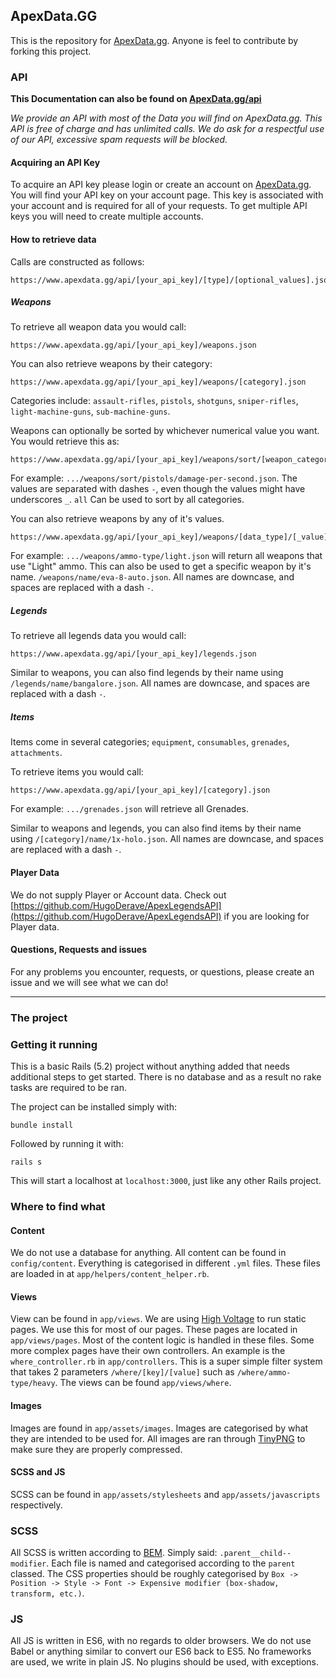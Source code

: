 ## ApexData.GG

This is the repository for [ApexData.gg](https://www.apexdata.gg/). Anyone is feel to contribute by forking this project.

### API

**This Documentation can also be found on [ApexData.gg/api](https://www.apexdata.gg/api)**

_We provide an API with most of the Data you will find on ApexData.gg. This API is free of charge and has unlimited calls. We do ask for a respectful use of our API, excessive spam requests will be blocked._

#### Acquiring an API Key

To acquire an API key please login or create an account on [ApexData.gg](https://www.apexdata.gg/). You will find your API key on your account page. This key is associated with your account and is required for all of your requests. To get multiple API keys you will need to create multiple accounts.

#### How to retrieve data

Calls are constructed as follows:
```
https://www.apexdata.gg/api/[your_api_key]/[type]/[optional_values].json
```

##### Weapons

To retrieve all weapon data you would call:
```
https://www.apexdata.gg/api/[your_api_key]/weapons.json
```
You can also retrieve weapons by their category:
```
https://www.apexdata.gg/api/[your_api_key]/weapons/[category].json
```
Categories include: `assault-rifles`, `pistols`, `shotguns`, `sniper-rifles`, `light-machine-guns`, `sub-machine-guns`.

Weapons can optionally be sorted by whichever numerical value you want. You would retrieve this as:
```
https://www.apexdata.gg/api/[your_api_key]/weapons/sort/[weapon_category]/[data_type].json
```
For example: `.../weapons/sort/pistols/damage-per-second.json`. The values are separated with dashes `-`, even though the values might have underscores `_`. `all` Can be used to sort by all categories.

You can also retrieve weapons by any of it's values.
```
https://www.apexdata.gg/api/[your_api_key]/weapons/[data_type]/[_value].json
```

For example: `.../weapons/ammo-type/light.json` will return all weapons that use "Light" ammo.
This can also be used to get a specific weapon by it's name. `/weapons/name/eva-8-auto.json`. All names are downcase, and spaces are replaced with a dash `-`.

##### Legends

To retrieve all legends data you would call:
```
https://www.apexdata.gg/api/[your_api_key]/legends.json
```

Similar to weapons, you can also find legends by their name using `/legends/name/bangalore.json`. All names are downcase, and spaces are replaced with a dash `-`.

##### Items

Items come in several categories; `equipment`, `consumables`, `grenades`, `attachments`.

To retrieve items you would call:
```
https://www.apexdata.gg/api/[your_api_key]/[category].json
```

For example: `.../grenades.json` will retrieve all Grenades.

Similar to weapons and legends, you can also find items by their name using `/[category]/name/1x-holo.json`. All names are downcase, and spaces are replaced with a dash `-`.

#### Player Data

We do not supply Player or Account data. Check out [https://github.com/HugoDerave/ApexLegendsAPI](https://github.com/HugoDerave/ApexLegendsAPI) if you are looking for Player data.

#### Questions, Requests and issues

For any problems you encounter, requests, or questions, please create an issue and we will see what we can do!

---

### The project

### Getting it running

This is a basic Rails (5.2) project without anything added that needs additional steps to get started. There is no database and as a result no rake tasks are required to be ran.

The project can be installed simply with:

`bundle install`

Followed by running it with:

`rails s`

This will start a localhost at `localhost:3000`, just like any other Rails project.

### Where to find what

#### Content
We do not use a database for anything. All content can be found in `config/content`. Everything is categorised in different `.yml` files. These files are loaded in at `app/helpers/content_helper.rb`.

#### Views
View can be found in `app/views`. We are using [High Voltage](https://github.com/thoughtbot/high_voltage) to run static pages. We use this for most of our pages. These pages are located in `app/views/pages`. Most of the content logic is handled in these files.
Some more complex pages have their own controllers. An example is the `where_controller.rb` in `app/controllers`. This is a super simple filter system that takes 2 parameters `/where/[key]/[value]` such as `/where/ammo-type/heavy`. The views can be found `app/views/where`.

#### Images
Images are found in `app/assets/images`. Images are categorised by what they are intended to be used for. All images are ran through [TinyPNG](https://tinypng.com/) to make sure they are properly compressed.

#### SCSS and JS
SCSS can be found in `app/assets/stylesheets` and `app/assets/javascripts` respectively.

### SCSS

All SCSS is written according to [BEM](https://github.com/Mitcheljager/SCSS-Styleguide/blob/master/bem.md). Simply said: `.parent__child--modifier`. Each file is named and categorised according to the `parent` classed. The CSS properties should be roughly categorised by `Box -> Position -> Style -> Font -> Expensive modifier (box-shadow, transform, etc.)`.

### JS
All JS is written in ES6, with no regards to older browsers. We do not use Babel or anything similar to convert our ES6 back to ES5. No frameworks are used, we write in plain JS. No plugins should be used, with exceptions.
